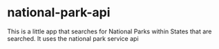 # national-park-api

This is a little app that searches for National Parks within States that are searched.
It uses the national park service api
